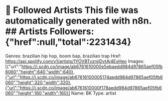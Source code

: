 # 🎵 Followed Artists  This file was automatically generated with n8n.  ## Artists  Followers: {"href":null,"total":2231434}
Genres: brazilian hip hop, boom bap, brazilian trap
Href: https://api.spotify.com/v1/artists/1YOVBTvznjiDvtAj4ExHeo
Images: [{"url":"https://i.scdn.co/image/ab6761610000e5ebaedd984d97865aef05fb6060","height":640,"width":640},{"url":"https://i.scdn.co/image/ab67616100005174aedd984d97865aef05fb6060","height":320,"width":320},{"url":"https://i.scdn.co/image/ab6761610000f178aedd984d97865aef05fb6060","height":160,"width":160}]
Name: BK
Type: artist